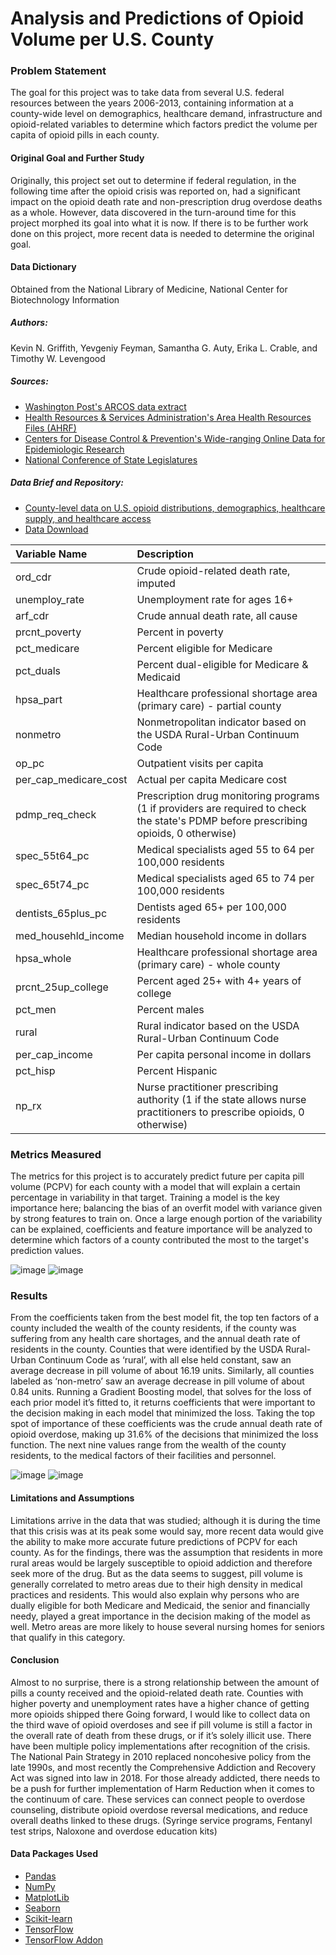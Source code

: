 # Analysis and Predictions of Opioid Volume per U.S. County 

### Problem Statement

The goal for this project was to take data from several U.S. federal resources between the years 2006-2013, containing information at a county-wide level on demographics, healthcare demand, infrastructure and opioid-related variables to determine which factors predict the volume per capita of opioid pills in each county. 

#### Original Goal and Further Study
Originally, this project set out to determine if federal regulation, in the following time after the opioid crisis was reported on, had a significant impact on the opioid death rate and non-prescription drug overdose deaths as a whole. However, data discovered in the turn-around time for this project morphed its goal into what it is now. If there is to be further work done on this project, more recent data is needed to determine the original goal. 

#### Data Dictionary

Obtained from the National Library of Medicine, National Center for Biotechnology Information
##### Authors: 
Kevin N. Griffith, Yevgeniy Feyman, Samantha G. Auty, Erika L. Crable, and Timothy W. Levengood
##### Sources:
- [Washington Post's ARCOS data extract](https://www.washingtonpost.com/national/2019/07/18/how-download-use-dea-pain-pills-database/)
- [Health Resources & Services Administration's Area Health Resources Files (AHRF)](https://data.hrsa.gov/topics/health-workforce/ahrf)
- [Centers for Disease Control & Prevention's Wide-ranging Online Data for Epidemiologic Research](https://wonder.cdc.gov/)
- [National Conference of State Legislatures](https://www.ncsl.org/research/health/scope-of-practice-overview.aspx)
##### Data Brief and Repository: 
- [County-level data on U.S. opioid distributions, demographics, healthcare supply, and healthcare access](https://www.ncbi.nlm.nih.gov/pmc/articles/PMC7881250/)
- [Data Download](https://data.mendeley.com/datasets/dwfgxrh7tn/6)


| Variable Name | Description |
|:---|:---|
| ord_cdr | Crude opioid-related death rate, imputed |
| unemploy_rate | Unemployment rate for ages 16+ |
| arf_cdr | Crude annual death rate, all cause |
| prcnt_poverty | Percent in poverty |
| pct_medicare | Percent eligible for Medicare |
| pct_duals | Percent dual-eligible for Medicare & Medicaid |
| hpsa_part | Healthcare professional shortage area (primary care) - partial county |
| nonmetro | Nonmetropolitan indicator based on the USDA Rural-Urban Continuum Code |
| op_pc | Outpatient visits per capita |
| per_cap_medicare_cost | Actual per capita Medicare cost |
| pdmp_req_check | Prescription drug monitoring programs (1 if providers are required to check the state's PDMP before prescribing opioids, 0 otherwise) |
| spec_55t64_pc | Medical specialists aged 55 to 64 per 100,000 residents |
| spec_65t74_pc | Medical specialists aged 65 to 74 per 100,000 residents |
| dentists_65plus_pc | Dentists aged 65+ per 100,000 residents |
| med_househld_income | Median household income in dollars |
| hpsa_whole | Healthcare professional shortage area (primary care) - whole county |
| prcnt_25up_college | Percent aged 25+ with 4+ years of college |
| pct_men | Percent males |
| rural | Rural indicator based on the USDA Rural-Urban Continuum Code|
| per_cap_income | Per capita personal income in dollars |
| pct_hisp | Percent Hispanic |
| np_rx | Nurse practitioner prescribing authority (1 if the state allows nurse practitioners to prescribe opioids, 0 otherwise) |

### Metrics Measured

The metrics for this project is to accurately predict future per capita pill volume (PCPV) for each county with a model that will explain a certain percentage in variability in that target. Training a model is the key importance here; balancing the bias of an overfit model with variance given by strong features to train on. Once a large enough portion of the variability can be explained, coefficients and feature importance will be analyzed to determine which factors of a county contributed the most to the target's prediction values. 

![image](./assets/opioid_vol_w_year.png)
![image](./assets/opioid_vol_w_death_w_line.png)

### Results

From the coefficients taken from the best model fit, the top ten factors of a county included the wealth of the county residents, if the county was suffering from any health care shortages, and the annual death rate of residents in the county. Counties that were identified by the USDA Rural-Urban Continuum Code as ‘rural’, with all else held constant, saw an average decrease in pill volume of about 16.19 units. Similarly, all counties labeled as ‘non-metro’ saw an average decrease in pill volume of about 0.84 units.
Running a Gradient Boosting model, that solves for the loss of each prior model it’s fitted to, it returns coefficients that were important to the decision making in each model that minimized the loss. Taking the top spot of importance of these coefficients was the crude annual death rate of opioid overdose, making up 31.6% of the decisions that minimized the loss function. The next nine values range from the wealth of the county residents, to the medical factors of their facilities and personnel. 

![image](./assets/nn_residuals.png)
![image](./assets/nn_residual_dis.png)

#### Limitations and Assumptions

Limitations arrive in the data that was studied; although it is during the time that this crisis was at its peak some would say, more recent data would give the ability to make more accurate future predictions of PCPV for each county. As for the findings, there was the assumption that residents in more rural areas would be largely susceptible to opioid addiction and therefore seek more of the drug. But as the data seems to suggest, pill volume is generally  correlated to metro areas due to their high density in medical practices and residents. This would also explain why persons who are dually eligible for both Medicare and Medicaid, the senior and financially needy, played a great importance in the decision making of the model as well. Metro areas are more likely to house several nursing homes for seniors that qualify in this category. 

#### Conclusion

Almost to no surprise, there is a strong relationship between the amount of pills a county received and the opioid-related death rate. Counties with higher poverty and unemployment rates have a higher chance of getting more opioids shipped there Going forward, I would like to collect data on the third wave of opioid overdoses and see if pill volume is still a factor in the overall rate of death from these drugs, or if it’s solely illicit use. There have been multiple policy implementations after recognition of the crisis. The National Pain Strategy in 2010 replaced noncohesive policy from the late 1990s, and most recently the Comprehensive Addiction and Recovery Act was signed into law in 2018. For those already addicted, there needs to be a push for further implementation of Harm Reduction when it comes to the continuum of care. These services can connect people to overdose counseling, distribute opioid overdose reversal medications, and reduce overall deaths linked to these drugs. (Syringe service programs, Fentanyl test strips, Naloxone and overdose education kits)

#### Data Packages Used

- [Pandas](https://pandas.pydata.org)
- [NumPy](https://numpy.org)
- [MatplotLib](https://matplotlib.org)
- [Seaborn](https://seaborn.pydata.org)
- [Scikit-learn](https://scikit-learn.org/stable/)
- [TensorFlow](https://www.tensorflow.org)
- [TensorFlow Addon](https://www.tensorflow.org/addons/api_docs/python/tfa)




